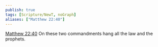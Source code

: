 ```yaml
---
publish: true
tags: [Scripture/NewT, noGraph]
aliases: ["Matthew 22:40"]
---
```

[Matthew 22:40](https://churchofjesuschrist.org/study/scriptures/nt/matt/22?lang=eng&id=p40#p40) On these two commandments hang all the law and the prophets.
